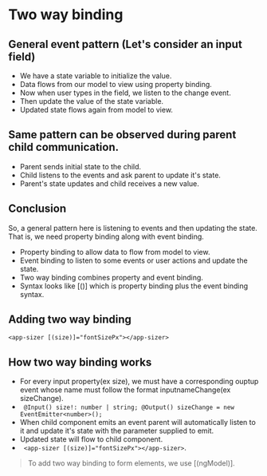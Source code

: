 # Two way binding

## General event pattern (Let's consider an input field)

- We have a state variable to initialize the value.
- Data flows from our model to view using property binding.
- Now when user types in the field, we listen to the change event.
- Then update the value of the state variable.
- Updated state flows again from model to view.

## Same pattern can be observed during parent child communication.

- Parent sends initial state to the child.
- Child listens to the events and ask parent to update it's state.
- Parent's state updates and child receives a new value.

## Conclusion
  
So, a general pattern here is listening to events and then updating the state. That is, we need property binding along with event binding.

- Property binding to allow data to flow from model to view.
- Event binding to listen to some events or user actions and update the state.
- Two way binding combines property and event binding.
- Syntax looks like [()] which is property binding plus the event binding syntax.

## Adding two way binding

`<app-sizer [(size)]="fontSizePx"></app-sizer>`

## How two way binding works

- For every input property(ex size), we must have a corresponding ouptup event whose name must follow the format inputnameChange(ex sizeChange).
-  ` @Input() size!: number | string; @Output() sizeChange = new EventEmitter<number>();`
-  When child component emits an event parent will automatically listen to it and update it's state with the parameter supplied to emit.
-  Updated state will flow to child component.
-  ` <app-sizer [(size)]="fontSizePx"></app-sizer>`.

> To add two way binding to form elements, we use [(ngModel)].
  
